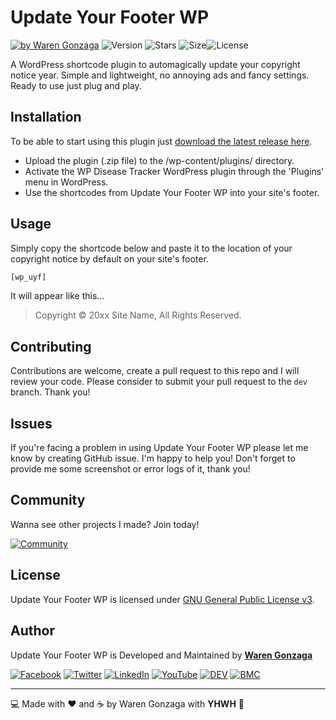 # Update Your Footer WP

[![by Waren Gonzaga](https://img.shields.io/badge/by-Waren%20Gonzaga-blue.svg?longCache=true&style=flat-square)](https://bmc.xyz/warengonzaga) ![Version](https://img.shields.io/github/release/WarenGonzaga/update-your-footer-wp.svg?style=flat-square) ![Stars](https://img.shields.io/github/stars/WarenGonzaga/update-your-footer-wp.svg?style=flat-square) ![Size](https://img.shields.io/github/repo-size/warengonzaga/update-your-footer-wp?color=green&style=flat-square)![License](https://img.shields.io/github/license/WarenGonzaga/update-your-footer-wp.svg?style=flat-square)

A WordPress shortcode plugin to automagically update your copyright notice year. Simple and lightweight, no annoying ads and fancy settings. Ready to use just plug and play.

## Installation

To be able to start using this plugin just [download the latest release here](https://github.com/warengonzaga/update-your-footer-wp/releases/latest).

- Upload the plugin (.zip file) to the /wp-content/plugins/ directory.
- Activate the WP Disease Tracker WordPress plugin through the 'Plugins' menu in WordPress.
- Use the shortcodes from Update Your Footer WP into your site's footer.

## Usage

Simply copy the shortcode below and paste it to the location of your copyright notice by default on your site's footer.

```php
[wp_uyf]
```

It will appear like this...

> Copyright &copy; 20xx Site Name, All Rights Reserved.

## Contributing

Contributions are welcome, create a pull request to this repo and I will review your code. Please consider to submit your pull request to the ```dev``` branch. Thank you!

## Issues

If you're facing a problem in using Update Your Footer WP please let me know by creating GitHub issue. I'm happy to help you! Don't forget to provide me some screenshot or error logs of it, thank you!

## Community

Wanna see other projects I made? Join today!

[![Community](https://discordapp.com/api/guilds/659684980137656340/widget.png?style=banner3)](https://bmc.xyz/warengonzaga)

## License

Update Your Footer WP is licensed under [GNU General Public License v3](https://opensource.org/licenses/GPL-3.0).

## Author

Update Your Footer WP is Developed and Maintained by **[Waren Gonzaga](https://github.com/warengonzaga)**

[![Facebook](https://img.shields.io/badge/Facebook-%231877F2.svg?&style=flat-square&logo=facebook&logoColor=white)](https://facebook.com/warengonzagaofficial) [![Twitter](https://img.shields.io/badge/Twitter-%231DA1F2.svg?&style=flat-square&logo=twitter&logoColor=white)](https://twitter.com/warengonzaga) [![LinkedIn](https://img.shields.io/badge/LinkedIn-%230077B5.svg?&style=flat-square&logo=linkedin&logoColor=white)](https://linkedin.com/in/warengonzagaofficial) [![YouTube](https://img.shields.io/badge/YouTube-%23FF0000.svg?&style=flat-square&logo=youtube&logoColor=white)](https://youtube.com/warengonzaga) [![DEV](https://img.shields.io/badge/DEV-%23000000.svg?&style=flat-square&logo=dev.to&logoColor=white)](https://dev.to/warengonzaga) [![BMC](https://img.shields.io/badge/Buy%20Me%20a%20Coffee-%23FFDD00.svg?&style=flat-square&logo=buy-me-a-coffee&logoColor=black)](https://dev.to/warengonzaga)

---

:computer: Made with :heart: and :coffee: by Waren Gonzaga with **YHWH** :pray:
